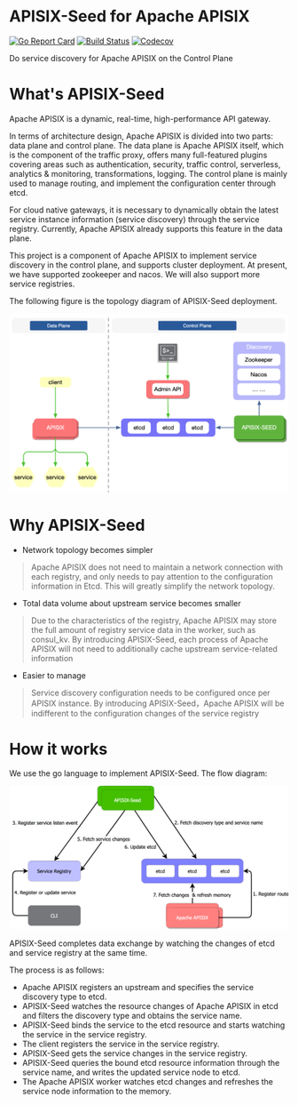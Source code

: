 # APISIX-Seed for Apache APISIX
[![Go Report Card](https://goreportcard.com/badge/github.com/api7/apisix-seed)](https://goreportcard.com/report/github.com/api7/apisix-seed)
[![Build Status](https://github.com/api7/apisix-seed/workflows/unit-test-ci/badge.svg?branch=main)](https://github.com/api7/apisix-seed/actions)
[![Codecov](https://codecov.io/gh/api7/apisix-seed/branch/main/graph/badge.svg)](https://codecov.io/gh/api7/apisix-seed)

Do service discovery for Apache APISIX on the Control Plane

# What's APISIX-Seed
Apache APISIX is a dynamic, real-time, high-performance API gateway.

In terms of architecture design, Apache APISIX is divided into two parts: data plane and control plane. The data plane is Apache APISIX itself, which is the component of the traffic proxy, offers many full-featured plugins covering areas such as authentication, security, traffic control, serverless, analytics & monitoring, transformations, logging.
The control plane is mainly used to manage routing, and implement the configuration center through etcd.

For cloud native gateways, it is necessary to dynamically obtain the latest service instance information (service discovery) through the service registry. Currently, Apache APISIX already supports this feature in the data plane.

This project is a component of Apache APISIX to implement service discovery in the control plane, and supports cluster deployment. At present, we have supported zookeeper and nacos. We will also support more service registries.

The following figure is the topology diagram of APISIX-Seed deployment.

![apisix-seed overview](docs/assets/images/apisix-seed%20overview.png)

# Why APISIX-Seed
- Network topology becomes simpler

> Apache APISIX does not need to maintain a network connection with each registry, and only needs to pay attention to the configuration information in Etcd. This will greatly simplify the network topology.

- Total data volume about upstream service becomes smaller
> Due to the characteristics of the registry, Apache APISIX may store the full amount of registry service data in the worker, such as consul_kv. By introducing APISIX-Seed, each process of Apache APISIX will not need to additionally cache upstream service-related information

- Easier to manage
> Service discovery configuration needs to be configured once per APISIX instance. By introducing APISIX-Seed，Apache APISIX will be indifferent to the configuration changes of the service registry

# How it works
We use the go language to implement APISIX-Seed. The flow diagram:

![apisix-seed flow diagram](docs/assets/images/apisix-seed%20workflow.png)

APISIX-Seed completes data exchange by watching the changes of etcd and service registry at the same time.

The process is as follows:

- Apache APISIX registers an upstream and specifies the service discovery type to etcd.
- APISIX-Seed watches the resource changes of Apache APISIX in etcd and filters the discovery type and obtains the service name.
- APISIX-Seed binds the service to the etcd resource and starts watching the service in the service registry.
- The client registers the service in the service registry.
- APISIX-Seed gets the service changes in the service registry.
- APISIX-Seed queries the bound etcd resource information through the service name, and writes the updated service node to etcd.
- The Apache APISIX worker watches etcd changes and refreshes the service node information to the memory.
